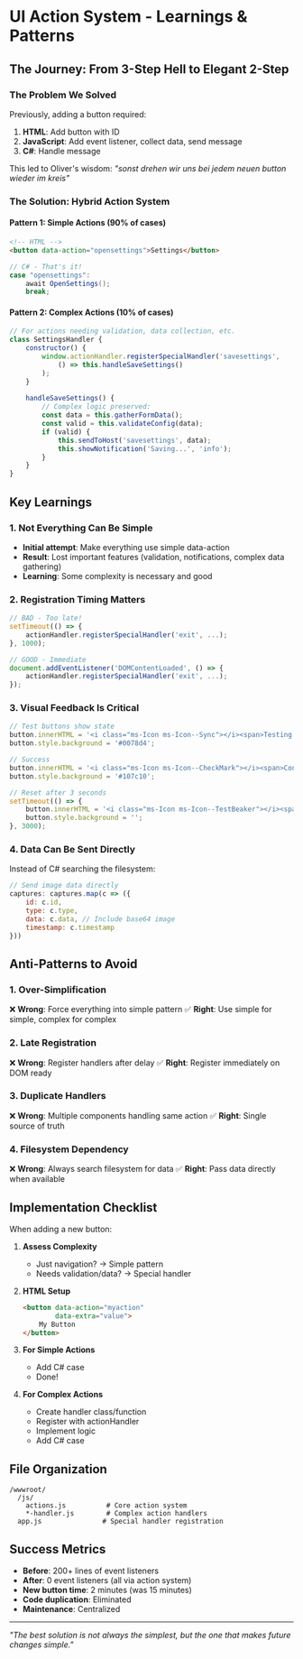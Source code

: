# UI Action System - Learnings & Patterns

## The Journey: From 3-Step Hell to Elegant 2-Step

### The Problem We Solved
Previously, adding a button required:
1. **HTML**: Add button with ID
2. **JavaScript**: Add event listener, collect data, send message
3. **C#**: Handle message

This led to Oliver's wisdom: *"sonst drehen wir uns bei jedem neuen button wieder im kreis"*

### The Solution: Hybrid Action System

#### Pattern 1: Simple Actions (90% of cases)
```html
<!-- HTML -->
<button data-action="opensettings">Settings</button>
```

```csharp
// C# - That's it!
case "opensettings":
    await OpenSettings();
    break;
```

#### Pattern 2: Complex Actions (10% of cases)
```javascript
// For actions needing validation, data collection, etc.
class SettingsHandler {
    constructor() {
        window.actionHandler.registerSpecialHandler('savesettings', 
            () => this.handleSaveSettings()
        );
    }
    
    handleSaveSettings() {
        // Complex logic preserved:
        const data = this.gatherFormData();
        const valid = this.validateConfig(data);
        if (valid) {
            this.sendToHost('savesettings', data);
            this.showNotification('Saving...', 'info');
        }
    }
}
```

## Key Learnings

### 1. Not Everything Can Be Simple
- **Initial attempt**: Make everything use simple data-action
- **Result**: Lost important features (validation, notifications, complex data gathering)
- **Learning**: Some complexity is necessary and good

### 2. Registration Timing Matters
```javascript
// BAD - Too late!
setTimeout(() => {
    actionHandler.registerSpecialHandler('exit', ...);
}, 1000);

// GOOD - Immediate
document.addEventListener('DOMContentLoaded', () => {
    actionHandler.registerSpecialHandler('exit', ...);
});
```

### 3. Visual Feedback Is Critical
```javascript
// Test buttons show state
button.innerHTML = '<i class="ms-Icon ms-Icon--Sync"></i><span>Testing...</span>';
button.style.background = '#0078d4';

// Success
button.innerHTML = '<i class="ms-Icon ms-Icon--CheckMark"></i><span>Connected!</span>';
button.style.background = '#107c10';

// Reset after 3 seconds
setTimeout(() => {
    button.innerHTML = '<i class="ms-Icon ms-Icon--TestBeaker"></i><span>Test</span>';
    button.style.background = '';
}, 3000);
```

### 4. Data Can Be Sent Directly
Instead of C# searching the filesystem:
```javascript
// Send image data directly
captures: captures.map(c => ({ 
    id: c.id, 
    type: c.type,
    data: c.data, // Include base64 image
    timestamp: c.timestamp
}))
```

## Anti-Patterns to Avoid

### 1. Over-Simplification
❌ **Wrong**: Force everything into simple pattern
✅ **Right**: Use simple for simple, complex for complex

### 2. Late Registration
❌ **Wrong**: Register handlers after delay
✅ **Right**: Register immediately on DOM ready

### 3. Duplicate Handlers
❌ **Wrong**: Multiple components handling same action
✅ **Right**: Single source of truth

### 4. Filesystem Dependency
❌ **Wrong**: Always search filesystem for data
✅ **Right**: Pass data directly when available

## Implementation Checklist

When adding a new button:

1. **Assess Complexity**
   - Just navigation? → Simple pattern
   - Needs validation/data? → Special handler

2. **HTML Setup**
   ```html
   <button data-action="myaction" 
           data-extra="value">
       My Button
   </button>
   ```

3. **For Simple Actions**
   - Add C# case
   - Done!

4. **For Complex Actions**
   - Create handler class/function
   - Register with actionHandler
   - Implement logic
   - Add C# case

## File Organization

```
/wwwroot/
  /js/
    actions.js          # Core action system
    *-handler.js        # Complex action handlers
  app.js               # Special handler registration
```

## Success Metrics

- **Before**: 200+ lines of event listeners
- **After**: 0 event listeners (all via action system)
- **New button time**: 2 minutes (was 15 minutes)
- **Code duplication**: Eliminated
- **Maintenance**: Centralized

---

*"The best solution is not always the simplest, but the one that makes future changes simple."*